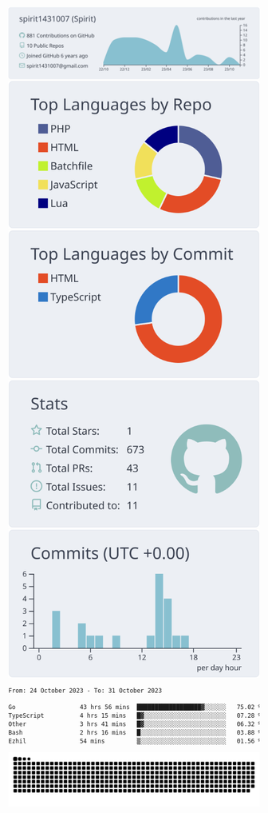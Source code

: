 [![](https://raw.githubusercontent.com/spirit1431007/spirit1431007/master/profile-summary-card-output/nord_bright/0-profile-details.svg)](https://git.io/spiritx)
[![](https://raw.githubusercontent.com/spirit1431007/spirit1431007/master/profile-summary-card-output/nord_bright/1-repos-per-language.svg)](https://git.io/spiritx) [![](https://raw.githubusercontent.com/spirit1431007/spirit1431007/master/profile-summary-card-output/nord_bright/2-most-commit-language.svg)](https://git.io/spiritx)
[![](https://raw.githubusercontent.com/spirit1431007/spirit1431007/master/profile-summary-card-output/nord_bright/3-stats.svg)](https://git.io/spiritx) [![](https://raw.githubusercontent.com/spirit1431007/spirit1431007/master/profile-summary-card-output/nord_bright/4-productive-time.svg)](https://git.io/spiritx)

<!--START_SECTION:waka-->

```txt
From: 24 October 2023 - To: 31 October 2023

Go                  43 hrs 56 mins  ██████████████████▓░░░░░░   75.02 %
TypeScript          4 hrs 15 mins   █▓░░░░░░░░░░░░░░░░░░░░░░░   07.28 %
Other               3 hrs 41 mins   █▓░░░░░░░░░░░░░░░░░░░░░░░   06.32 %
Bash                2 hrs 16 mins   █░░░░░░░░░░░░░░░░░░░░░░░░   03.88 %
Ezhil               54 mins         ▒░░░░░░░░░░░░░░░░░░░░░░░░   01.56 %
```

<!--END_SECTION:waka-->

![contribution](https://github.com/spirit1431007/spirit1431007/blob/output/github-contribution-grid-snake.svg)

